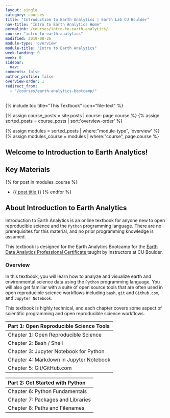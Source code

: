 ```yaml
---
layout: single
category: courses
title: "Introduction to Earth Analytics | Earth Lab CU Boulder"
nav-title: "Intro to Earth Analytics Home"
permalink: /courses/intro-to-earth-analytics/
course: "intro-to-earth-analytics"
modified: 2019-08-26
module-type: 'overview'
module-title: "Intro to Earth Analytics"
week-landing: 0
week: 0
sidebar:
  nav:
comments: false
author_profile: false
overview-order: 1
redirect_from:
  - "/courses/earth-analytics-bootcamp/"
---
```


{% include toc title="This Textbook" icon="file-text" %}

{% assign course_posts = site.posts | course: page.course %}
{% assign sorted_posts = course_posts | sort:'overview-order' %}

{% assign modules = sorted_posts | where:"module-type", 'overview' %}
{% assign modules_course = modules | where:"course", page.course %}

<div class="notice--info" markdown="1">

## <i class="fa fa-ship" aria-hidden="true"></i> Welcome to Introduction to Earth Analytics!

## Key Materials

{% for post in modules_course %}
 * <a href="{{ site.url }}{{ post.permalink }}">{{ post.title }}</a>
{% endfor %}

</div>
<!-- an overview module specifies the overview content for the course including syllabus and any assignments  module-type: 'session' specified a week or a particular set of content surrounding a topic - eg internship seminar, etc -->

## About Introduction to Earth Analytics

Introduction to Earth Analytics is an online textbook for anyone new to open reproducible science and the `Python` programming language. There are no prerequisites for this material, and no prior programming knowledge is assumed. 

This textbook is designed for the Earth Analytics Bootcamp for the <a href="https://www.colorado.edu/earthlab/earth-data-analytics-foundations-professional-certificate" target = "_blank">Earth Data Analytics Professional Certificate </a> taught by instructors at CU Boulder. 

### Overview 

In this textbook, you will learn how to analyze and visualize earth and environmental science data using the `Python` programming language. You will also get familiar with a suite of open source tools that are often used in open reproducible science workflows including `bash`, `git` and `Github.com`, and `Jupyter Notebook`.

This textbook is highly technical, and each chapter covers some aspect of scientific programming and open reproducible science workflows. 

| Part 1: Open Reproducible Science Tools |
|:----------------------------------------------------------|
| Chapter 1: Open Reproducible Science            | 
| Chapter 2: Bash / Shell  |
| Chapter 3: Jupyter Notebook for Python   |
| Chapter 4: Markdown in Jupyter Notebook   |
| Chapter 5: Git/GitHub.com   |

| Part 2: Get Started with Python |
|:----------------------------------------------------------|
| Chapter 6: Python Fundamentals   |
| Chapter 7: Packages and Libraries   |
| Chapter 8: Paths and Filenames   |


